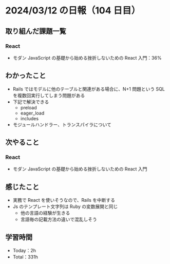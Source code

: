 # 2024/03/12 の日報（104 日目）

## 取り組んだ課題一覧

### React

- モダン JavaScript の基礎から始める挫折しないための React 入門：36%

## わかったこと

- Rails ではモデルに他のテーブルと関連がある場合に、N+1 問題という SQL を複数回実行してしまう問題がある
- 下記で解決できる
  - preload
  - eager_load
  - includes
- モジュールハンドラー、トランスパイラについて

## 次やること

### React

- モダン JavaScript の基礎から始める挫折しないための React 入門

## 感じたこと

- 実務で React を使いそうなので、Rails を中断する
- Js のテンプレート文字列は Ruby の変数展開と同じ
  - 他の言語の経験が生きる
  - 言語毎の記載方法の違いで混乱しそう

## 学習時間

- Today：2h
- Total：331h
